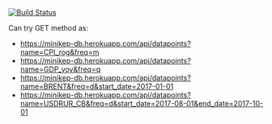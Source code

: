[![Build Status](https://travis-ci.org/mini-kep/db.svg?branch=master)](https://travis-ci.org/mini-kep/db)

Can try GET method as:
- <https://minikep-db.herokuapp.com/api/datapoints?name=CPI_rog&freq=m>
- <https://minikep-db.herokuapp.com/api/datapoints?name=GDP_yoy&freq=q>
- <https://minikep-db.herokuapp.com/api/datapoints?name=BRENT&freq=d&start_date=2017-01-01>
- <https://minikep-db.herokuapp.com/api/datapoints?name=USDRUR_CB&freq=d&start_date=2017-08-01&end_date=2017-10-01>
